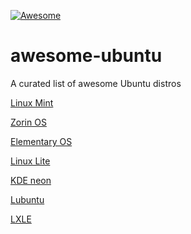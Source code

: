 [![Awesome](https://cdn.rawgit.com/sindresorhus/awesome/d7305f38d29fed78fa85652e3a63e154dd8e8829/media/badge.svg)](https://github.com/sindresorhus/awesome)
# awesome-ubuntu
A curated list of awesome Ubuntu distros

[Linux Mint](https://linuxmint.com/)

[Zorin OS](https://zorinos.com/)

[Elementary OS](https://elementary.io/)

[Linux Lite](https://www.linuxliteos.com/)

[KDE neon](https://neon.kde.org/)

[Lubuntu](http://lubuntu.me/)

[LXLE](http://lxle.net/)
